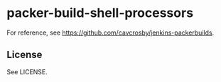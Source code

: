 # packer-build-shell-processors

For reference, see https://github.com/cavcrosby/jenkins-packerbuilds.

## License

See LICENSE.
